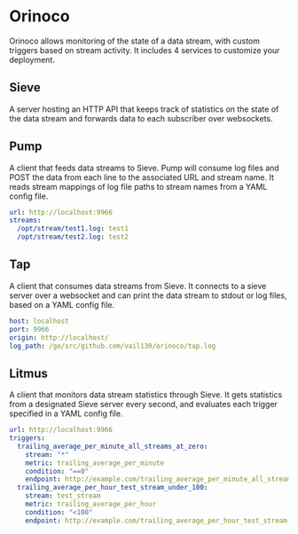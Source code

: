 # Orinoco
Orinoco allows monitoring of the state of a data stream, with
custom triggers based on stream activity. It includes 4 services to
customize your deployment.

## Sieve
A server hosting an HTTP API that keeps track of statistics on the state of
the data stream and forwards data to each subscriber over websockets.

## Pump
A client that feeds data streams to Sieve. Pump will consume log files and POST
the data from each line to the associated URL and stream name. It reads
stream mappings of log file paths to stream names from a YAML config file.

```yaml
url: http://localhost:9966
streams:
  /opt/stream/test1.log: test1
  /opt/stream/test2.log: test2
```

## Tap
A client that consumes data streams from Sieve. It connects to a sieve server
over a websocket and can print the data stream to stdout or log files, based
on a YAML config file.

```yaml
host: localhost
port: 9966
origin: http://localhost/
log_path: /go/src/github.com/vail130/orinoco/tap.log
```

## Litmus
A client that monitors data stream statistics through Sieve. It gets
statistics from a designated Sieve server every second, and evaluates each
trigger specified in a YAML config file.

```yaml
url: http://localhost:9966
triggers:
  trailing_average_per_minute_all_streams_at_zero:
    stream: "*"
    metric: trailing_average_per_minute
    condition: "==0"
    endpoint: http://example.com/trailing_average_per_minute_all_streams_at_zero
  trailing_average_per_hour_test_stream_under_100:
    stream: test_stream
    metric: trailing_average_per_hour
    condition: "<100"
    endpoint: http://example.com/trailing_average_per_hour_test_stream_under_100
```
